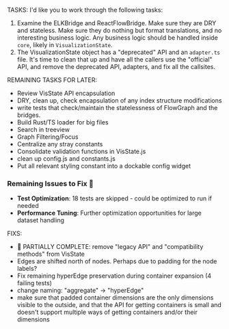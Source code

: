 TASKS:
I'd like you to work through the following tasks:
1. Examine the ELKBridge and ReactFlowBridge. Make sure they are DRY and stateless. Make sure they do nothing but format translations, and no interesting business logic. Any business logic should be handled inside `core`, likely in `VisualizationState`.
2. The VisualizationState object has a "deprecated" API and an `adapter.ts` file. It's time to clean that up and have all the callers use the "official" API, and remove the deprecated API, adapters, and fix all the callsites.

REMAINING TASKS FOR LATER:
- Review VisState API encapsulation
- DRY, clean up, check encapsulation of any index structure modifications
- write tests that check/maintain the statelessness of FlowGraph and the bridges.
- Build Rust/TS loader for big files
- Search in treeview
- Graph Filtering/Focus
- Centralize any stray constants
- Consolidate validation functions in VisState.js
- clean up config.js and constants.js
- Put all relevant styling constant into a dockable config widget

### Remaining Issues to Fix 🔧
- **Test Optimization**: 18 tests are skipped - could be optimized to run if needed
- **Performance Tuning**: Further optimization opportunities for large dataset handling

FIXS:
- 🔄 PARTIALLY COMPLETE: remove "legacy API" and "compatibility methods" from VisState
- Edges are shifted north of nodes. Perhaps due to padding for the node labels?
- Fix remaining hyperEdge preservation during container expansion (4 failing tests)
- change naming: "aggregate" -> "hyperEdge"
- make sure that padded container dimensions are the only dimensions visible to the outside, and that the API for getting containers is small and doesn't support multiple ways of getting containers and/or their dimensions